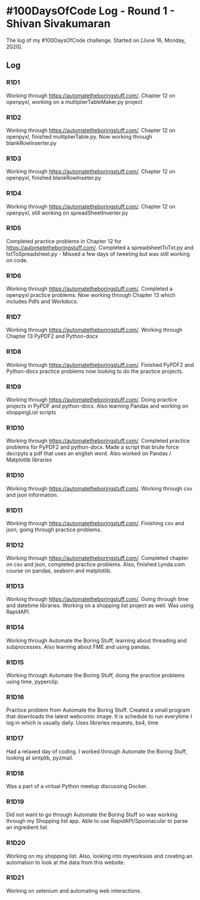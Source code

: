 # #100DaysOfCode Log - Round 1 - Shivan Sivakumaran

The log of my #100DaysOfCode challenge. Started on [June 16, Monday, 2020].

## Log

### R1D1 
Working through https://automatetheboringstuff.com/. Chapter 12 on openpyxl, working on a multiplierTableMaker.py project

### R1D2
Working through https://automatetheboringstuff.com/. Chapter 12 on openpyxl, finished mulitplierTable.py. Now working through blankRowInserter.py

### R1D3
Working through https://automatetheboringstuff.com/. Chapter 12 on openpyxl, finished blankRowInseter.py

### R1D4
Working through https://automatetheboringstuff.com/. Chapter 12 on openpyxl, still working on spreadSheetInverter.py

### R1D5
Completed practice problems in Chapter 12 for https://automatetheboringstuff.com/. Completed a spreadsheetToTxt.py and txtToSpreadsheet.py - Missed a few days of tweeting but was still working on code.

### R1D6
Working through https://automatetheboringstuff.com/. Completed a openpyxl practice problems. Now working through Chapter 13 which includes Pdfs and Workdocs.

### R1D7
Working through https://automatetheboringstuff.com/. Working through Chapter 13 PyPDF2 and Python-docx

### R1D8
Working through https://automatetheboringstuff.com/. Finished PyPDF2 and Python-docx practice problems now looking to do the practice projects.

### R1D9
Working through https://automatetheboringstuff.com/. Doing practice projects in PyPDF and python-docx. Also learning Pandas and working on shoppingList scripts

### R1D10
Working through https://automatetheboringstuff.com/. Completed practice problems for PyPDF2 and python-docx. Made a script that brute force decrpyts a pdf that uses an english word. Also worked on Pandas / Matplotlib libraries

### R1D10
Working through https://automatetheboringstuff.com/. Working through csv and json information.

### R1D11
Working through https://automatetheboringstuff.com/. Finishing csv and json, going through practice problems.

### R1D12
Working through https://automatetheboringstuff.com/. Completed chapter on csv and json, completed practice problems. Also, finished Lynda.com course on pandas, seaborn and matplotlib.

### R1D13
Working through https://automatetheboringstuff.com/. Going through time and datetime libraries. Working on a shopping list project as well. Was using RapidAPI.

### R1D14
Working through Automate the Boring Stuff, learning about threading and subprocesses. Also learning about FME and using pandas.

### R1D15
Working through Automate the Boring Stuff, doing the practice problems using time, pyperclip.

### R1D16

Practice problem from Automate the Boring Stuff. Created a small program that downloads the latest webcomic image. It is schedule to run everytime I log in which is usually daily. Uses libraries requests, bs4, time

### R1D17

Had a relaxed day of coding. I worked through Automate the Boring Stuff, looking at smtplib, pyzmail.

### R1D18

Was a part of a virtual Python meetup discussing Docker.

### R1D19

Did not want to go through Automate the Boring Stuff so was working through my Shopping list app. Able to use RapidAPI/Spoonacular to parse an ingredient list.

### R1D20

Working on my shopping list. Also, looking into myworksies and creating an automation to look at the data from this website.

### R1D21

Working on selenium and automating web interactions.

